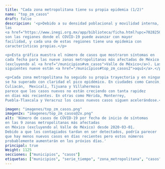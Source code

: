 ```yaml
---
title: "Cada zona metropolitana tiene su propia epidemia (1/2)"
name: "top_zm_casos"
draft: false
descripcion: '<p>Debido a su densidad poblacional y movilidad interna,
las
<a href="https://www.inegi.org.mx/app/biblioteca/ficha.html?upc=702825006792" target="_blank">zonas metropolitanas</a>
son las regiones donde el COVID-19 puede avanzar con mayor
facilidad, y cada una de estas regiones tiene una epidemia con
características propias.</p>

<p>Esta gráfica muestra el número de casos que mostraron síntomas en
cada fecha para las nueve zonas metropolitanas más afectadas de México
(excluyendo al <a href="/municipios#vm_casos">Valle de México</a>). Las
siguientes nueve están <a href="/municipios#top_zm_casos2">aquí</a>.</p>

<p>Cada zona metropolitana ha seguido su propia trayectoria y en ninguna
se ha superado con claridad el pico epidémico. En ciudades como Cancún,
Culiacán,  Mexicali, Tijuana y Villahermosa
parece que los casos nuevos no están creciendo con tanta rapidez
en días más recientes. En otras como Mérida, Monterrey,
Puebla-Tlaxcala y Veracruz los casos nuevos casos siguen acelerándose.</p>'

imagen: "imagenes/top_zm_casos.png"
imagen2x: "imagenes/top_zm_casos@2x.png"
alt: 'Número de casos de COVID-19 por fecha de inicio de síntomas
en las 9 zonas metropolitanas más afectadas
en México (excluyendo al Valle de México) desde 2020-03-01.
Debido a que los contagiados tardan en ser detectados, podría parecer
que hay menos nuevos casos en días recientes pero estos números
probablemente aumentarán en los próxios días.'
principal: true
Weight: 1125
secciones: ["municipios", "casos"]
etiquetas: ["municipios", "serie_tiempo", "zona_metropolitana", "casos"]
---
```


